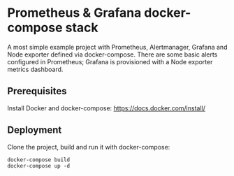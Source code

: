 # Prometheus & Grafana docker-compose stack

A most simple example project with Prometheus, Alertmanager, Grafana and Node exporter defined via docker-compose. There are some basic alerts configured in Prometheus; Grafana is provisioned with a Node exporter metrics dashboard.

## Prerequisites

Install Docker and docker-compose: https://docs.docker.com/install/

## Deployment

Clone the project, build and run it with docker-compose:

    docker-compose build
    docker-compose up -d

